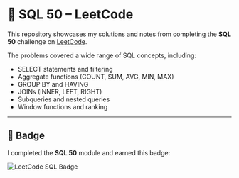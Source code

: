 # 📗 SQL 50 – LeetCode

This repository showcases my solutions and notes from completing the **SQL 50** challenge on [LeetCode](https://leetcode.com/).  

The problems covered a wide range of SQL concepts, including:  
- SELECT statements and filtering  
- Aggregate functions (COUNT, SUM, AVG, MIN, MAX)  
- GROUP BY and HAVING  
- JOINs (INNER, LEFT, RIGHT)  
- Subqueries and nested queries  
- Window functions and ranking  

---

## 🏅 Badge

I completed the **SQL 50** module and earned this badge:  

![LeetCode SQL Badge](https://leetcode.com/static/images/badges/sql-50.png)  
